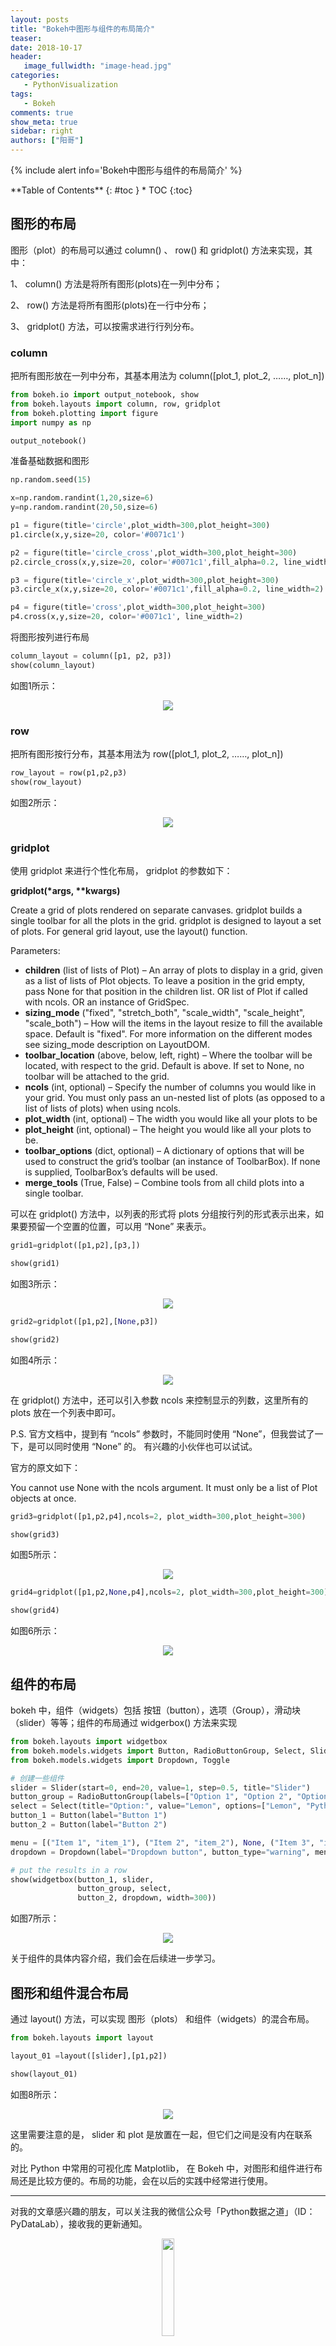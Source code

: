 ```yaml
---
layout: posts
title: "Bokeh中图形与组件的布局简介"
teaser:
date: 2018-10-17
header:
   image_fullwidth: "image-head.jpg"
categories:
   - PythonVisualization
tags:
   - Bokeh
comments: true
show_meta: true
sidebar: right
authors: ["阳哥"]
---
```



{% include alert info='Bokeh中图形与组件的布局简介' %}


<div class="panel radius" markdown="1">
**Table of Contents**
{: #toc }
*  TOC
{:toc}
</div>




## 图形的布局

图形（plot）的布局可以通过 column() 、 row() 和 gridplot() 方法来实现，其中：

1、 column() 方法是将所有图形(plots)在一列中分布；

2、 row() 方法是将所有图形(plots)在一行中分布；

3、 gridplot() 方法，可以按需求进行行列分布。



###  column

把所有图形放在一列中分布，其基本用法为 column([plot_1, plot_2, ……, plot_n])


```python
from bokeh.io import output_notebook, show
from bokeh.layouts import column, row, gridplot
from bokeh.plotting import figure
import numpy as np

output_notebook()
```

准备基础数据和图形

```python
np.random.seed(15)

x=np.random.randint(1,20,size=6)
y=np.random.randint(20,50,size=6)

p1 = figure(title='circle',plot_width=300,plot_height=300)
p1.circle(x,y,size=20, color='#0071c1')

p2 = figure(title='circle_cross',plot_width=300,plot_height=300)
p2.circle_cross(x,y,size=20, color='#0071c1',fill_alpha=0.2, line_width=2)

p3 = figure(title='circle_x',plot_width=300,plot_height=300)
p3.circle_x(x,y,size=20, color='#0071c1',fill_alpha=0.2, line_width=2)

p4 = figure(title='cross',plot_width=300,plot_height=300)
p4.cross(x,y,size=20, color='#0071c1', line_width=2)
```

将图形按列进行布局

```python
column_layout = column([p1, p2, p3])
show(column_layout)
```


如图1所示：
<div align="center">
    <img src="/images/posts/bokeh-layout/1.png">
</div>


### row

把所有图形按行分布，其基本用法为 row([plot_1, plot_2, ……, plot_n])


```python
row_layout = row(p1,p2,p3)
show(row_layout)
```

如图2所示：
<div align="center">
    <img src="/images/posts/bokeh-layout/2.png">
</div>

### gridplot

使用 gridplot 来进行个性化布局， gridplot 的参数如下：

**gridplot(\*args, \*\*kwargs)**

Create a grid of plots rendered on separate canvases. gridplot builds a single toolbar for all the plots in the grid. gridplot is designed to layout a set of plots. For general grid layout, use the layout() function.

Parameters:
* **children** (list of lists of Plot) – An array of plots to display in a grid, given as a list of lists of Plot objects. To leave a position in the grid empty, pass None for that position in the children list. OR list of Plot if called with ncols. OR an instance of GridSpec.
* **sizing_mode** ("fixed", "stretch_both", "scale_width", "scale_height", "scale_both") – How will the items in the layout resize to fill the available space. Default is "fixed". For more information on the different modes see sizing_mode description on LayoutDOM.
* **toolbar_location** (above, below, left, right) – Where the toolbar will be located, with respect to the grid. Default is above. If set to None, no toolbar will be attached to the grid.
* **ncols** (int, optional) – Specify the number of columns you would like in your grid. You must only pass an un-nested list of plots (as opposed to a list of lists of plots) when using ncols.
* **plot_width** (int, optional) – The width you would like all your plots to be
* **plot_height** (int, optional) – The height you would like all your plots to be.
* **toolbar_options** (dict, optional) – A dictionary of options that will be used to construct the grid’s toolbar (an instance of ToolbarBox). If none is supplied, ToolbarBox’s defaults will be used.
* **merge_tools** (True, False) – Combine tools from all child plots into a single toolbar.

可以在 gridplot() 方法中，以列表的形式将 plots 分组按行列的形式表示出来，如果要预留一个空置的位置，可以用 “None” 来表示。


```python
grid1=gridplot([p1,p2],[p3,])

show(grid1)
```


如图3所示：
<div align="center">
    <img src="/images/posts/bokeh-layout/3.png">
</div>



```python
grid2=gridplot([p1,p2],[None,p3])

show(grid2)
```

如图4所示：
<div align="center">
    <img src="/images/posts/bokeh-layout/4.png">
</div>


在 gridplot() 方法中，还可以引入参数 ncols 来控制显示的列数，这里所有的 plots 放在一个列表中即可。

P.S. 官方文档中，提到有 “ncols” 参数时，不能同时使用 “None”，但我尝试了一下，是可以同时使用 “None” 的。 有兴趣的小伙伴也可以试试。

官方的原文如下：

You cannot use None with the ncols argument. It must only be a list of Plot objects at once.


```python
grid3=gridplot([p1,p2,p4],ncols=2, plot_width=300,plot_height=300)

show(grid3)
```

如图5所示：
<div align="center">
    <img src="/images/posts/bokeh-layout/5.png">
</div>


```python
grid4=gridplot([p1,p2,None,p4],ncols=2, plot_width=300,plot_height=300)

show(grid4)
```

如图6所示：
<div align="center">
    <img src="/images/posts/bokeh-layout/6.png">
</div>



##  组件的布局

bokeh 中，组件（widgets）包括 按钮（button），选项（Group），滑动块（slider）等等；组件的布局通过 widgerbox() 方法来实现


```python
from bokeh.layouts import widgetbox
from bokeh.models.widgets import Button, RadioButtonGroup, Select, Slider
from bokeh.models.widgets import Dropdown, Toggle

# 创建一些组件
slider = Slider(start=0, end=20, value=1, step=0.5, title="Slider")
button_group = RadioButtonGroup(labels=["Option 1", "Option 2", "Option 3"], active=0)
select = Select(title="Option:", value="Lemon", options=["Lemon", "Python", "Java", "PHP"])
button_1 = Button(label="Button 1")
button_2 = Button(label="Button 2")

menu = [("Item 1", "item_1"), ("Item 2", "item_2"), None, ("Item 3", "item_3")]
dropdown = Dropdown(label="Dropdown button", button_type="warning", menu=menu)

# put the results in a row
show(widgetbox(button_1, slider,
               button_group, select,
               button_2, dropdown, width=300))
```



如图7所示：
<div align="center">
    <img src="/images/posts/bokeh-layout/7.gif">
</div>



关于组件的具体内容介绍，我们会在后续进一步学习。


## 图形和组件混合布局

通过 layout() 方法，可以实现 图形（plots） 和组件（widgets）的混合布局。


```python
from bokeh.layouts import layout

layout_01 =layout([slider],[p1,p2])

show(layout_01)
```


如图8所示：
<div align="center">
    <img src="/images/posts/bokeh-layout/8.png">
</div>



这里需要注意的是， slider 和 plot 是放置在一起，但它们之间是没有内在联系的。


对比 Python 中常用的可视化库 Matplotlib， 在 Bokeh 中，对图形和组件进行布局还是比较方便的。布局的功能，会在以后的实践中经常进行使用。


---

对我的文章感兴趣的朋友，可以关注我的微信公众号「Python数据之道」（ID：PyDataLab），接收我的更新通知。

<div align="center">
    <img src="/images/qrcode.jpg" width="20%">
</div>
